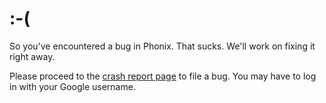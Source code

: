 # :-( #

So you've encountered a bug in Phonix. That sucks. We'll work on fixing it right away.

Please proceed to the [crash report page](http://code.google.com/p/phonix/issues/entry?template=Crash%20report) to file a bug. You may have to log in with your Google username.